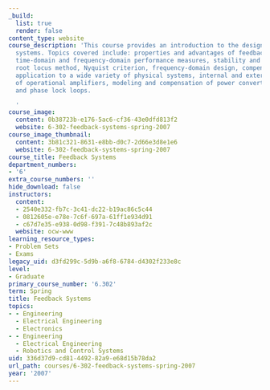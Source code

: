 ```yaml
---
_build:
  list: true
  render: false
content_type: website
course_description: 'This course provides an introduction to the design of feedback
  systems. Topics covered include: properties and advantages of feedback systems,
  time-domain and frequency-domain performance measures, stability and degree of stability,
  root locus method, Nyquist criterion, frequency-domain design, compensation techniques,
  application to a wide variety of physical systems, internal and external compensation
  of operational amplifiers, modeling and compensation of power converter systems,
  and phase lock loops.

  '
course_image:
  content: 0b38723b-e176-5ac6-cf36-43e0dfd813f2
  website: 6-302-feedback-systems-spring-2007
course_image_thumbnail:
  content: 3b81c321-8631-e8bb-d0c7-2d66e3d8e1e6
  website: 6-302-feedback-systems-spring-2007
course_title: Feedback Systems
department_numbers:
- '6'
extra_course_numbers: ''
hide_download: false
instructors:
  content:
  - 2540e332-fb7c-3c41-dc22-b19ac86c5c44
  - 0812605e-e78e-7c6f-697a-61ff1e934d91
  - c67d7e35-e938-0d98-f391-7c48b893af2c
  website: ocw-www
learning_resource_types:
- Problem Sets
- Exams
legacy_uid: d3fd299c-5d9b-a6f8-6784-d4302f233e8c
level:
- Graduate
primary_course_number: '6.302'
term: Spring
title: Feedback Systems
topics:
- - Engineering
  - Electrical Engineering
  - Electronics
- - Engineering
  - Electrical Engineering
  - Robotics and Control Systems
uid: 336d37d9-cd81-4492-82a9-e68d15b78da2
url_path: courses/6-302-feedback-systems-spring-2007
year: '2007'
---
```

